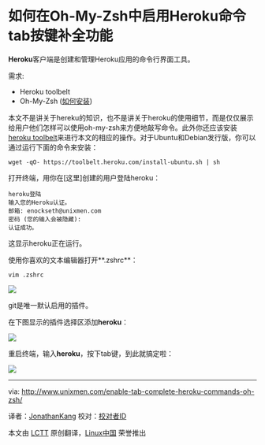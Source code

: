如何在Oh-My-Zsh中启用Heroku命令tab按键补全功能
================================================================================
**Heroku**客户端是创建和管理Heroku应用的命令行界面工具。

需求:

- Heroku toolbelt
- Oh-My-Zsh ([如何安装][1])

本文不是讲关于hereku的知识，也不是讲关于heroku的使用细节，而是仅仅展示给用户他们怎样可以使用oh-my-zsh来方便地敲写命令。此外你还应该安装[heroku toolbelt][2]来进行本文的相应的操作。对于Ubuntu和Debian发行版，你可以通过运行下面的命令来安装：

    wget -qO- https://toolbelt.heroku.com/install-ubuntu.sh | sh

打开终端，用你在[这里]创建的用户登陆heroku：

    heroku登陆
    输入您的Heroku认证。
    邮箱: enockseth@unixmen.com
    密码 (您的输入会被隐藏):
    认证成功。

这显示heroku正在运行。

使用你喜欢的文本编辑器打开**.zshrc**：

    vim .zshrc

![](http://180016988.r.cdn77.net/wp-content/uploads/2014/07/zsh_git.png)

git是唯一默认启用的插件。

在下图显示的插件选择区添加**heroku**：

![](http://180016988.r.cdn77.net/wp-content/uploads/2014/07/zsh_heroku.png)

重启终端，输入**heroku**，按下tab键，到此就搞定啦：

![](http://180016988.r.cdn77.net/wp-content/uploads/2014/07/heroku_tab_complete.png)

--------------------------------------------------------------------------------

via: http://www.unixmen.com/enable-tab-complete-heroku-commands-oh-zsh/

译者：[JonathanKang](https://github.com/JonathanKang) 校对：[校对者ID](https://github.com/校对者ID)

本文由 [LCTT](https://github.com/LCTT/TranslateProject) 原创翻译，[Linux中国](http://linux.cn/) 荣誉推出

[1]:http://www.unixmen.com/install-oh-zsh-ubuntu-arch-linux-fedora/
[2]:https://toolbelt.heroku.com/
[3]:https://www.heroku.com/
